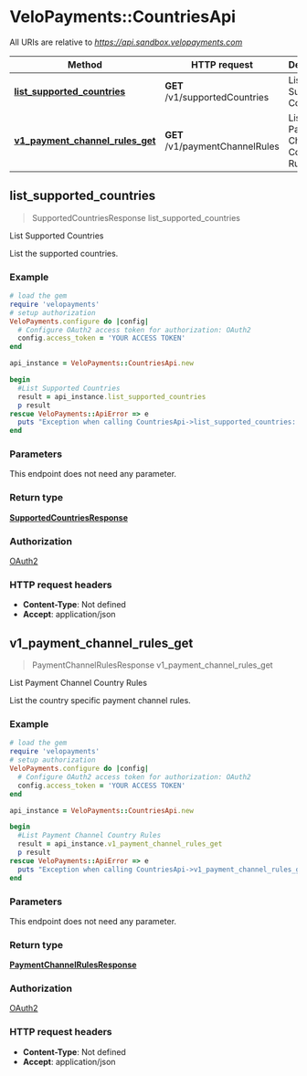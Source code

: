 # VeloPayments::CountriesApi

All URIs are relative to *https://api.sandbox.velopayments.com*

Method | HTTP request | Description
------------- | ------------- | -------------
[**list_supported_countries**](CountriesApi.md#list_supported_countries) | **GET** /v1/supportedCountries | List Supported Countries
[**v1_payment_channel_rules_get**](CountriesApi.md#v1_payment_channel_rules_get) | **GET** /v1/paymentChannelRules | List Payment Channel Country Rules



## list_supported_countries

> SupportedCountriesResponse list_supported_countries

List Supported Countries

List the supported countries.

### Example

```ruby
# load the gem
require 'velopayments'
# setup authorization
VeloPayments.configure do |config|
  # Configure OAuth2 access token for authorization: OAuth2
  config.access_token = 'YOUR ACCESS TOKEN'
end

api_instance = VeloPayments::CountriesApi.new

begin
  #List Supported Countries
  result = api_instance.list_supported_countries
  p result
rescue VeloPayments::ApiError => e
  puts "Exception when calling CountriesApi->list_supported_countries: #{e}"
end
```

### Parameters

This endpoint does not need any parameter.

### Return type

[**SupportedCountriesResponse**](SupportedCountriesResponse.md)

### Authorization

[OAuth2](../README.md#OAuth2)

### HTTP request headers

- **Content-Type**: Not defined
- **Accept**: application/json


## v1_payment_channel_rules_get

> PaymentChannelRulesResponse v1_payment_channel_rules_get

List Payment Channel Country Rules

List the country specific payment channel rules.

### Example

```ruby
# load the gem
require 'velopayments'
# setup authorization
VeloPayments.configure do |config|
  # Configure OAuth2 access token for authorization: OAuth2
  config.access_token = 'YOUR ACCESS TOKEN'
end

api_instance = VeloPayments::CountriesApi.new

begin
  #List Payment Channel Country Rules
  result = api_instance.v1_payment_channel_rules_get
  p result
rescue VeloPayments::ApiError => e
  puts "Exception when calling CountriesApi->v1_payment_channel_rules_get: #{e}"
end
```

### Parameters

This endpoint does not need any parameter.

### Return type

[**PaymentChannelRulesResponse**](PaymentChannelRulesResponse.md)

### Authorization

[OAuth2](../README.md#OAuth2)

### HTTP request headers

- **Content-Type**: Not defined
- **Accept**: application/json


